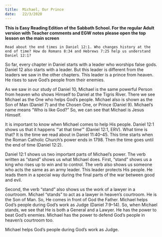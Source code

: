 ```yaml
---
title:  Michael, Our Prince
date:   22/3/2020
---
```


**This is Easy Reading Edition of the Sabbath School. For the regular Adult version with Teacher comments and EGW notes please open the top lesson on the main screen** 

`Read about the end times in Daniel 12:1. Who changes history at the end of time? How do Romans 8:34 and Hebrews 7:25 help us understand Daniel 12:1?`

So far, every chapter in Daniel starts with a leader who worships false gods. Daniel 12 also starts with a leader. But this leader is different from the leaders we saw in the other chapters. This leader is a prince from heaven. He rises to save God’s people from their enemies.

As we saw in our study of Daniel 10, Michael is the same powerful Person from heaven who shows Himself to Daniel at the Tigris River. There we see Michael as the One who helps God’s people. Michael also is shown as the Son of Man (Daniel 7) and the Chosen One, or Prince (Daniel 9). Michael’s name means “Who is like God?” So, we can see that Michael is Jesus Himself.

It is important to know when Michael comes to help His people. Daniel 12:1 shows us that it happens “‘at that time’” (Daniel 12:1, ERV). What time is that? It is the time we read about in Daniel 11:40–45. This time starts when the Roman Catholic Church’s power ends in 1798. Then the time goes until the end of time (Daniel 12:2).

Daniel 12:1 shows us two important parts of Michael’s power. The verb written as “stand” shows us what Michael does. First, “stand” shows us a king who rises up to win and to control. The verb also shows us someone who acts the same as an army leader. This leader protects His people. He leads them in a special way during the final parts of the war between good and evil.

Second, the verb “stand” also shows us the work of a lawyer in a courtroom. Michael “stands” to act as a lawyer in heaven’s courtroom. He is the Son of Man. So, He comes in front of God the Father. Michael helps God’s people during God’s work as Judge (Daniel 7:9–14). So, when Michael stands, we see that He is both a General and a Lawyer. He has the power to beat God’s enemies. Michael has the power to defend God’s people in heaven’s courtroom too.

Michael helps God’s people during God’s work as Judge.

